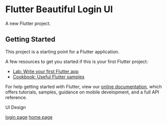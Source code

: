 # Flutter Beautiful Login UI

A new Flutter project.

## Getting Started

This project is a starting point for a Flutter application.

A few resources to get you started if this is your first Flutter project:

- [Lab: Write your first Flutter app](https://flutter.dev/docs/get-started/codelab)
- [Cookbook: Useful Flutter samples](https://flutter.dev/docs/cookbook)

For help getting started with Flutter, view our
[online documentation](https://flutter.dev/docs), which offers tutorials,
samples, guidance on mobile development, and a full API reference.


UI Design

[login page](https://raw.githubusercontent.com/mamunru/Flutter-Login-UI/master/assets/2022-01-04_203312.png?raw=true)
[home page](https://raw.githubusercontent.com/mamunru/Flutter-Login-UI/master/assets/2022-01-04_203332.png?raw=true)
